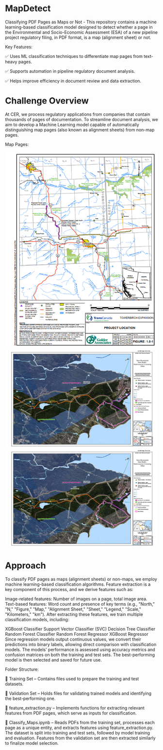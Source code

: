 # MapDetect
Classifying PDF Pages as Maps or Not - This repository contains a machine learning-based classification model designed to detect whether a page in the Environmental and Socio-Economic Assessment (ESA) of a new pipeline project regulatory filing, in PDF format, is a map (alignment sheet) or not.

Key Features:

✅ Uses ML classification techniques to differentiate map pages from text-heavy pages.

✅ Supports automation in pipeline regulatory document analysis.

✅ Helps improve efficiency in document review and data extraction.

# Challenge Overview

At CER, we process regulatory applications from companies that contain thousands of pages of documentation. To streamline document analysis, we aim to develop a Machine Learning model capable of automatically distinguishing map pages (also known as alignment sheets) from non-map pages.

Map Pages:

![Map 1](images/map_1.PNG)
![Map 1](images/map_2.PNG)
![Map 1](images/map_2.PNG)



# Approach

To classify PDF pages as maps (alignment sheets) or non-maps, we employ machine learning-based classification algorithms. Feature extraction is a key component of this process, and we derive features such as:

Image-related features: Number of images on a page, total image area.
Text-based features: Word count and presence of key terms (e.g., "North," "N," "Figure," "Map," "Alignment Sheet," "Sheet," "Legend," "Scale," "Kilometers," "km").
After extracting these features, we train multiple classification models, including:

XGBoost Classifier
Support Vector Classifier (SVC)
Decision Tree Classifier
Random Forest Classifier
Random Forest Regressor
XGBoost Regressor
Since regression models output continuous values, we convert their predictions into binary labels, allowing direct comparison with classification models. The models' performance is assessed using accuracy metrics and confusion matrices on both the training and test sets. The best-performing model is then selected and saved for future use.

Folder Structure:

📂 Training Set – Contains files used to prepare the training and test datasets.

📂 Validation Set – Holds files for validating trained models and identifying the best-performing one.

📄 feature_extraction.py – Implements functions for extracting relevant features from PDF pages, which serve as inputs for classification.

📄 Classify_Maps.ipynb – Reads PDFs from the training set, processes each page as a unique entity, and extracts features using feature_extraction.py. The dataset is split into training and test sets, followed by model training and evaluation. Features from the validation set are then extracted similarly to finalize model selection.
